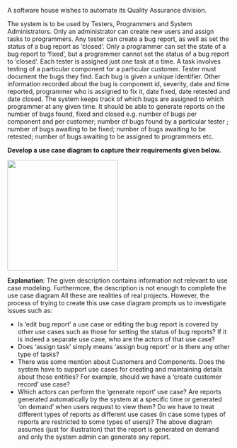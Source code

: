 <panel header="Q: Use case diagram for QA system :two:">
<question has-input="false">

A software house wishes to automate its Quality Assurance division.

The system is to be used by Testers, Programmers and System Administrators. Only an administrator can create new users and assign tasks to programmers. Any tester can create a bug report, as well as set the status of a bug report as ‘closed’. Only a programmer can set the state of a bug report to ‘fixed’, but a programmer cannot set the status of a bug report to ‘closed’. Each tester is assigned just one task at a time. A task involves testing of a particular component for a particular customer. Tester must document the bugs they find. Each bug is given a unique identifier. Other information recorded about the bug is component id, severity, date and time reported, programmer who is assigned to fix it, date fixed, date retested and date closed. The system keeps track of which bugs are assigned to which programmer at any given time. It should be able to generate reports on the number of bugs found, fixed and closed e.g. number of bugs per component and per customer; number of bugs found by a particular tester ; number of bugs awaiting to be fixed; number of bugs awaiting to be retested; number of bugs awaiting to be assigned to programmers etc.

**Develop a use case diagram to capture their requirements given below.**

<div slot="answer">

<img src="{{baseUrl}}/requirements/useCases/identification/images/qaSystem.jpg" height="250" />

<p/>

**Explanation**: The given description contains information not relevant to use case modeling. Furthermore, the description is not enough to complete the use case diagram All these are realities of real projects. However, the process of trying to create this use case diagram prompts us to investigate issues such as:

*	Is ‘edit bug report’ a use case or editing the bug report is covered by other use cases such as those for setting the status of bug reports? If it is indeed a separate use case, who are the actors of that use case?
*	Does ‘assign task’ simply means ‘assign bug report’ or is there any other type of tasks?
*	There was some mention about Customers and Components. Does the system have to support use cases for creating and maintaining details about those entities? For example, should we have a ‘create customer record’ use case?
*	Which actors can perform the ‘generate report’ use case? Are reports generated automatically by the system at a specific time or generated ‘on demand’ when users request to view them? Do we have to treat different types of reports as different use cases (in case some types of reports are restricted to some types of users)? The above diagram assumes (just for illustration) that the report is generated on demand and only the system admin can generate any report.


</div>
</question>
</panel>
